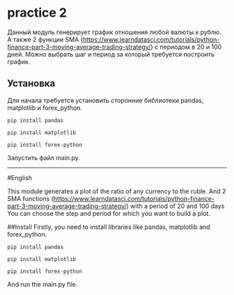 # practice 2
Данный модуль генерирует график отношения любой валюты к рублю. А также 2 функции SMA (https://www.learndatasci.com/tutorials/python-finance-part-3-moving-average-trading-strategy/) с периодом в 20 и 100 дней. Можно выбрать шаг и период за который требуется построить график.
## Установка
Для начала требуется установить сторонние библиотеки pandas, matplotlib и forex_python.

`pip install pandas`

`pip install matplotlib`

`pip install forex-python`

Запустить файл main.py.

___
#English

This module generates a plot of the ratio of any currency to the ruble. And 2 SMA functions (https://www.learndatasci.com/tutorials/python-finance-part-3-moving-average-trading-strategy/) with a period of 20 and 100 days You can choose the step and period for which you want to build a plot.

##Install
Firstly, you need to install libraries like pandas, matplotlib and forex_python.

`pip install pandas`

`pip install matplotlib`

`pip install forex-python`

And run the main.py file.